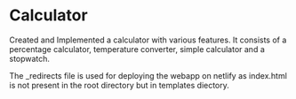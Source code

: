 # Calculator

Created and Implemented a calculator with various features. 
It consists of a percentage calculator, temperature converter, simple calculator and a stopwatch.


The _redirects file is used for deploying the webapp on netlify as index.html is not present in the root directory but in templates diectory.